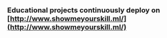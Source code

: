 ### Educational projects continuously deploy on [http://www.showmeyourskill.ml/](http://www.showmeyourskill.ml/)
